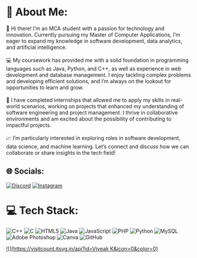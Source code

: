 # 💫 About Me:

👋 Hi there! I’m an MCA student with a passion for technology and innovation. Currently pursuing my Master of Computer Applications, I’m eager to expand my knowledge in software development, data analytics, and artificial intelligence.<br><br>💻 My coursework has provided me with a solid foundation in programming languages such as Java, Python, and C++, as well as experience in web development and database management. I enjoy tackling complex problems and developing efficient solutions, and I’m always on the lookout for opportunities to learn and grow.<br><br>🌟 I have completed internships that allowed me to apply my skills in real-world scenarios, working on projects that enhanced my understanding of software engineering and project management. I thrive in collaborative environments and am excited about the possibility of contributing to impactful projects.<br><br>📈 I’m particularly interested in exploring roles in software development, data science, and machine learning. Let’s connect and discuss how we can collaborate or share insights in the tech field!<br>


## 🌐 Socials:
[![Discord](https://img.shields.io/badge/Discord-%237289DA.svg?logo=discord&logoColor=white)](https://discord.gg/https://discord.gg/ubMnATVJ5r) [![Instagram](https://img.shields.io/badge/Instagram-%23E4405F.svg?logo=Instagram&logoColor=white)](https://instagram.com/itz___me_hyper) 

# 💻 Tech Stack:
![C++](https://img.shields.io/badge/c++-%2300599C.svg?style=for-the-badge&logo=c%2B%2B&logoColor=white) ![C](https://img.shields.io/badge/c-%2300599C.svg?style=for-the-badge&logo=c&logoColor=white) ![HTML5](https://img.shields.io/badge/html5-%23E34F26.svg?style=for-the-badge&logo=html5&logoColor=white) ![Java](https://img.shields.io/badge/java-%23ED8B00.svg?style=for-the-badge&logo=openjdk&logoColor=white) ![JavaScript](https://img.shields.io/badge/javascript-%23323330.svg?style=for-the-badge&logo=javascript&logoColor=%23F7DF1E) ![PHP](https://img.shields.io/badge/php-%23777BB4.svg?style=for-the-badge&logo=php&logoColor=white) ![Python](https://img.shields.io/badge/python-3670A0?style=for-the-badge&logo=python&logoColor=ffdd54) ![MySQL](https://img.shields.io/badge/mysql-4479A1.svg?style=for-the-badge&logo=mysql&logoColor=white) ![Adobe Photoshop](https://img.shields.io/badge/adobe%20photoshop-%2331A8FF.svg?style=for-the-badge&logo=adobe%20photoshop&logoColor=white) ![Canva](https://img.shields.io/badge/Canva-%2300C4CC.svg?style=for-the-badge&logo=Canva&logoColor=white) ![GitHub](https://img.shields.io/badge/github-%23121011.svg?style=for-the-badge&logo=github&logoColor=white)

[![](https://visitcount.itsvg.in/api?id=Viveak K&icon=0&color=0)](https://visitcount.itsvg.in)

<!-- Proudly created with GPRM ( https://gprm.itsvg.in ) -->
